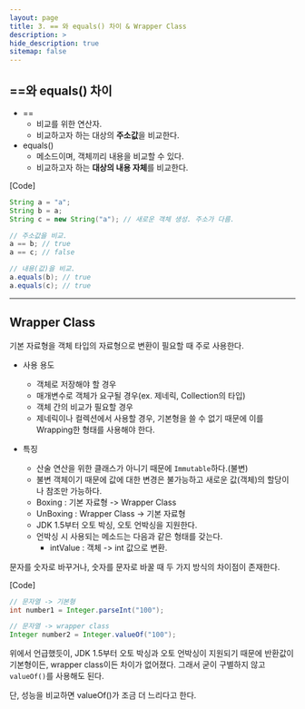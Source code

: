 ```yaml
---
layout: page
title: 3. == 와 equals() 차이 & Wrapper Class
description: >
hide_description: true
sitemap: false
---
```


## ==와 equals() 차이

- ==
    - 비교를 위한 연산자.
    - 비교하고자 하는 대상의 **주소값**을 비교한다.
- equals()
    - 메소드이며, 객체끼리 내용을 비교할 수 있다.
    - 비교하고자 하는 **대상의 내용 자체**를 비교한다.



[Code]

```java
String a = "a";
String b = a;
String c = new String("a"); // 새로운 객체 생성. 주소가 다름.

// 주소값을 비교. 
a == b; // true
a == c; // false

// 내용(값)을 비교. 
a.equals(b); // true
a.equals(c); // true
```

---

## Wrapper Class



기본 자료형을 객체 타입의 자료형으로 변환이 필요할 때 주로 사용한다.



- 사용 용도
    - 객체로 저장해야 할 경우
    - 매개변수로 객체가 요구될 경우(ex. 제네릭, Collection의 타입)
    - 객체 간의 비교가 필요할 경우
    - 제네릭이나 컬렉션에서 사용할 경우, 기본형을 쓸 수 없기 때문에 이를 Wrapping한 형태를 사용해야 한다.

- 특징
    - 산술 연산을 위한 클래스가 아니기 때문에 `Immutable`하다.(불변)
    - 불변 객체이기 때문에 값에 대한 변경은 불가능하고 새로운 값(객체)의 할당이나 참조만 가능하다.
    - Boxing : 기본 자료형 -> Wrapper Class
    - UnBoxing : Wrapper Class -> 기본 자료형
    - JDK 1.5부터 오토 박싱, 오토 언박싱을 지원한다.
    - 언박싱 시 사용되는 메소드는 다음과 같은 형태를 갖는다.
        - intValue : 객체 -> int 값으로 변환.



문자를 숫자로 바꾸거나, 숫자를 문자로 바꿀 때 두 가지 방식의 차이점이 존재한다.

[Code]

```java
// 문자열 -> 기본형
int number1 = Integer.parseInt("100");

// 문자열 -> wrapper class
Integer number2 = Integer.valueOf("100");
```



위에서 언급했듯이, JDK 1.5부터 오토 박싱과 오토 언박싱이 지원되기 때문에 반환값이 기본형이든, wrapper class이든 차이가 없어졌다. 그래서 굳이 구별하지 않고 `valueOf()`를 사용해도 된다.



단, 성능을 비교하면 valueOf()가 조금 더 느리다고 한다. 
